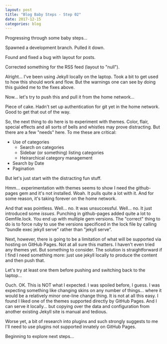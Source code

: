 ```yaml
---
layout: post
title: "Blog Baby Steps - Step 02"
date: 2017-12-15
categories: blog
---
```


Progressing through some baby steps...

Spawned a development branch.  Pulled it down.

Found and fixed a bug with layout for posts.

Corrected something for the RSS feed (layout to "null").

Alright... I've been using Jekyll locally on the laptop.  Took a bit to get used to how this should work and flow.  But the warnings one can see by doing this guided me to the fixes above.

Now... let's try to push this and pull it from the home network...

Piece of cake.  Hadn't set up authentication for git yet in the home network.  Good to get
that out of the way.

So, the next thing to do here is to experiment with themes.  Color, flair, special effects and
all sorts of bells and whistles may prove distracting.  But there are a few "needs" here.
To me these are critical:

- Use of categories
	+ Search on categories
	+ Sidebar (or something) listing categories
	+ Heirarchical category management
- Search by Date
- Pagination

But let's just start with the distracting fun stuff.

Hmm... experimentation with themes seems to show I need the github-pages gem and it's not
installed.  Woah.  It pulls quite a lot with it.  And for some reason, it's taking forever
on the home network.

And that was pointless.  Well... no.  It was unsuccessful.  Well... no.  It just introduced
some *issues*.  Punching in github-pages added quite a lot to Gemfile.lock.  You end up
with multiple gem versions.  The "correct" thing to do is to force ruby to use the versions
specificed in the lock file by calling "bundle exec jekyll serve" rather than "jekyll serve".

Next, however, there is going to be a limitation of what will be supported via hosting on
GitHub Pages.  Not at all sure this matters.  I haven't even tried any themes yet.  But
something to consider.  The solution is straightforward if I find I need something more:
just use jekyll locally to produce the content and then push that.

Let's try at least one them before pushing and switching back to the laptop...

Ouch.  OK.  This is NOT what I expected.  I was spoiled before, I guess.  I was expecting
something like changing skins on any number of things... where it would be a relatively
minor one-line change thing.  It is not at all this easy.  I found I liked one of the
themes supported directly by GitHub Pages.  And I can serve it locally... but copying
over the data and configuration from another existing Jekyll site is manual and tedious.

Worse yet, a bit of research into plugins and such strongly suggests to me I'll need
to use plugins not supported innately on GitHub Pages.

Beginning to explore next steps...
